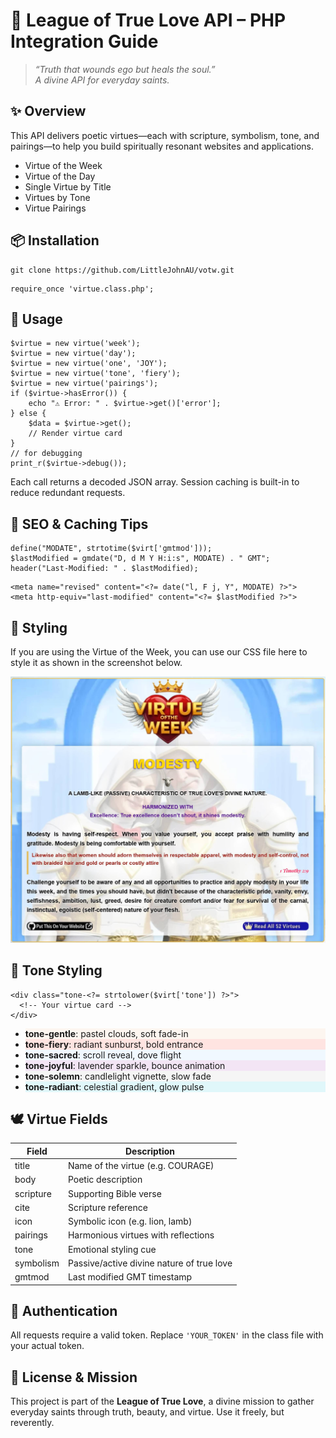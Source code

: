 <h1>🌾 League of True Love API – PHP Integration Guide</h1>

  <blockquote>
    <em>“Truth that wounds ego but heals the soul.”<br>
    A divine API for everyday saints.</em>
  </blockquote>

  <h2>✨ Overview</h2>
  <p>This API delivers poetic virtues—each with scripture, symbolism, tone, and pairings—to help you build spiritually resonant websites and applications.</p>

  <ul>
    <li>Virtue of the Week</li>
    <li>Virtue of the Day</li>
    <li>Single Virtue by Title</li>
    <li>Virtues by Tone</li>
    <li>Virtue Pairings</li>
  </ul>

  <h2>📦 Installation</h2>
  <pre><code>git clone https://github.com/LittleJohnAU/votw.git</code></pre>
  <pre><code>require_once 'virtue.class.php';</code></pre>

  <h2>🔧 Usage</h2>
  <pre><code>$virtue = new virtue('week');
$virtue = new virtue('day');
$virtue = new virtue('one', 'JOY');
$virtue = new virtue('tone', 'fiery');
$virtue = new virtue('pairings');
if ($virtue->hasError()) {
    echo "⚠️ Error: " . $virtue->get()['error'];
} else {
    $data = $virtue->get();
    // Render virtue card
}
// for debugging
print_r($virtue->debug());
</code></pre>
  <p>Each call returns a decoded JSON array. Session caching is built-in to reduce redundant requests.</p>

  <h2>🧠 SEO & Caching Tips</h2>
  <pre><code>define("MODATE", strtotime($virt['gmtmod']));
$lastModified = gmdate("D, d M Y H:i:s", MODATE) . " GMT";
header("Last-Modified: " . $lastModified);</code></pre>

  <pre><code>&lt;meta name="revised" content="&lt;?= date("l, F j, Y", MODATE) ?&gt;"&gt;
&lt;meta http-equiv="last-modified" content="&lt;?= $lastModified ?&gt;"&gt;</code></pre>

  <h2>🎨 Styling</h2>
  <p>If you are using the Virtue of the Week, you can use our CSS file here to style it as shown in the screenshot below.</p>
  
  ![Virtue of the Week Screenshot](images/votw-screenshot.jpg)
  
  <h2>🎨 Tone Styling</h2>
  <pre><code>&lt;div class="tone-&lt;?= strtolower($virt['tone']) ?&gt;"&gt;
  &lt;!-- Your virtue card --&gt;
&lt;/div&gt;</code></pre>

  <ul>
    <li style="background: #fdf6f0;"><strong>tone-gentle</strong>: pastel clouds, soft fade-in</li>
    <li style="background:#ffe4e1;"><strong>tone-fiery</strong>: radiant sunburst, bold entrance</li>
    <li style="background:#f0f8ff;"><strong>tone-sacred</strong>: scroll reveal, dove flight</li>
    <li style="background:#f3e5f5;"><strong>tone-joyful</strong>: lavender sparkle, bounce animation</li>
    <li style="background:#f5f5f5;"><strong>tone-solemn</strong>: candlelight vignette, slow fade</li>
    <li style="background:#e0f7fa;"><strong>tone-radiant</strong>: celestial gradient, glow pulse</li>
  </ul>

  <h2>🕊️ Virtue Fields</h2>
  <table>
    <thead>
      <tr>
        <th>Field</th>
        <th>Description</th>
      </tr>
    </thead>
    <tbody>
      <tr><td>title</td><td>Name of the virtue (e.g. COURAGE)</td></tr>
      <tr><td>body</td><td>Poetic description</td></tr>
      <tr><td>scripture</td><td>Supporting Bible verse</td></tr>
      <tr><td>cite</td><td>Scripture reference</td></tr>
      <tr><td>icon</td><td>Symbolic icon (e.g. lion, lamb)</td></tr>
      <tr><td>pairings</td><td>Harmonious virtues with reflections</td></tr>
      <tr><td>tone</td><td>Emotional styling cue</td></tr>
      <tr><td>symbolism</td><td>Passive/active divine nature of true love</td></tr>
      <tr><td>gmtmod</td><td>Last modified GMT timestamp</td></tr>
    </tbody>
  </table>

  <h2>🔐 Authentication</h2>
  <p>All requests require a valid token. Replace <code>'YOUR_TOKEN'</code> in the class file with your actual token.</p>

  <h2>📜 License & Mission</h2>
  <p>This project is part of the <strong>League of True Love</strong>, a divine mission to gather everyday saints through truth, beauty, and virtue. Use it freely, but reverently.</p>
